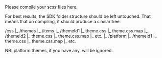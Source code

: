 Please compile your scss files here.

For best results, the SDK folder structure should be left untouched. 
That means that on compiling, it should produce a similar tree:

/css
 |_ /themes
     |_ /items
         |_ /themeId1
             |_ theme.css
             |_ theme.css.map
         |_ /themeId2
             |_ theme.css
             |_ theme.css.map
         |_ etc.
     |_ /platform
         |_ /themeId1
             |_ theme.css
             |_ theme.css.map
         |_ etc. 
         
NB: platform themes, if you have any, will be ignored.